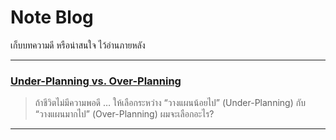 # Note Blog
เก็บบทความดี หรือน่าสนใจ ไว้อ่านภายหลัง

---

### [Under-Planning vs. Over-Planning](https://medium.com/pure-project-management/under-planning-vs-over-planning-5e04b0bfd446)
> ถ้าชีวิตไม่มีความพอดี … ให้เลือกระหว่าง “วางแผนน้อยไป” (Under-Planning) กับ “วางแผนมากไป” (Over-Planning) ผมจะเลือกอะไร?

---


